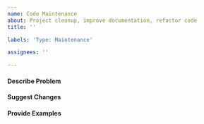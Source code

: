 ```yaml
---
name: Code Maintenance
about: Project cleanup, improve documentation, refactor code
title: ''

labels: 'Type: Maintenance'

assignees: ''

---
```


#### Describe Problem

#### Suggest Changes

#### Provide Examples
